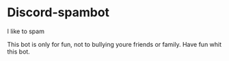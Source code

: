 # Discord-spambot
I like to spam

This bot is only for fun, not to bullying youre friends or family.
Have fun whit this bot.
